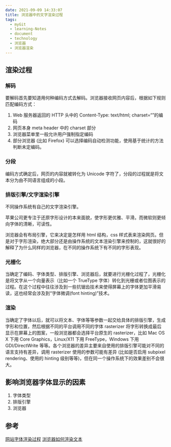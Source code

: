 ```yaml
---
date: 2021-09-09 14:33:07
title: 浏览器中的文字渲染过程
tags:
  - myGit
  - learning-Notes
  - document
  - technology
  - 浏览器
  - 浏览器渲染
---
```


## 渲染过程

### 解码

要解码首先要知道用何种编码方式去解码。浏览器接收网页内容后，根据如下规则匹配编码方式：

1. Web 服务器返回的 HTTP 头中的 Content-Type: text/html; charset=“”的编码
2. 网页本身 meta header 中的 charset 部分
3. 浏览器菜单里一般允许用户强制指定编码
4. 部分浏览器 (比如 Firefox) 可以选择编码自动检测功能，使用基于统计的方法判断未定编码。

### 分段

编码方式确定后，网页的内容就被转化为 Unicode 字符了，分段的过程就是将文本分为由不同语言组成的小段。

### 排版引擎/文字渲染引擎

不同操作系统有自己的文字渲染引擎。

苹果公司更专注于还原字形设计的本来面貌，使字形更优雅、平滑。而微软则更倾向字体的清晰，可读性。

浏览器会有布局引擎，它来决定是怎样用 html 结构，css 样式表来渲染网页。但是对于字形渲染，绝大部分还是由操作系统的文本渲染引擎来控制的，这就很好的解释了为什么同样的浏览器，在不同的操作系统下有不同的字形表现。

### 光栅化

当确定了编码、字体类型、排版引擎、浏览器后，就要进行光栅化过程了，光栅化是将文字从一个向量表示（比如一个 TrueType 字体）转化到光栅或者位图表示的过程。在这个过程中往往涉及到一些抗锯齿技术来使得屏幕上的字体更加平滑易读，这也经常会涉及到“字体微调(font hinting)”技术。

### 渲染

当确定了字体以后，就可以将文本、字体等等参数一起交给具体的排版引擎，生成字形和位置，然后根据不同的平台调用不同的字体 rasterizer 将字形转换成最后显示在屏幕上的图案，一般浏览器都会选择平台原生的 rasterizer，比如 Mac OS X 下用 Core Graphics，Linux/X11 下用 FreeType，Windows 下用 GDI/DirectWrite 等等。各个浏览器的差异主要来自使用的排版引擎可能对不同的语言支持有差异，调用 rasterizer 使用的参数可能有差异 (比如是否启用 subpixel rendering、使用的 hinting 级别等等)，但在同一个操作系统下的效果差别不会很大。

## 影响浏览器字体显示的因素

1. 字体类型
2. 排版引擎
3. 浏览器

## 参考

[网站字体渲染过程](https://blog.csdn.net/xiebaochun/article/details/49366311)
[浏览器如何渲染文本](https://www.cnblogs.com/aaronjs/archive/2012/10/13/2722351.html)
